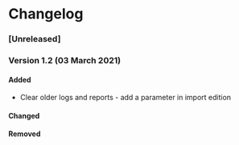 Changelog
=========

### [Unreleased]

### Version 1.2 (03 March 2021)

#### Added
- Clear older logs and reports - add a parameter in import edition

#### Changed

#### Removed
